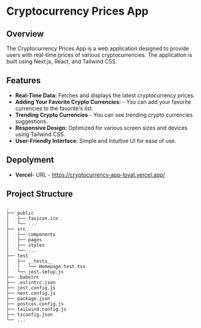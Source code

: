 # Cryptocurrency Prices App

## Overview

The Cryptocurrency Prices App is a web application designed to provide users with real-time prices of various cryptocurrencies. The application is built using Next.js, React, and Tailwind CSS.

## Features

- **Real-Time Data:** Fetches and displays the latest cryptocurrency prices.
- **Adding Your Favorite Crypto Currencies:** - You can add your favorite currencies to the favorite's list.
- **Trending Crypto Currencies** - You can see trending crypto currencies suggestions.
- **Responsive Design:** Optimized for various screen sizes and devices using Tailwind CSS.
- **User-Friendly Interface:** Simple and intuitive UI for ease of use.

## Depolyment
- **Vercel**- URL - https://cryptocurrency-app-lovat.vercel.app/


## Project Structure

```plaintext
.
├── public
│   ├── favicon.ico
│   └── ...
├── src
│   ├── components
│   ├── pages
│   ├── styles
│   └── ...
├── test
│   ├── __tests__
│   │   └── Homepage.test.tsx
│   └── jest.setup.js
├── .babelrc
├── .eslintrc.json
├── jest.config.js
├── next.config.js
├── package.json
├── postcss.config.js
├── tailwind.config.js
├── tsconfig.json
└── ...
